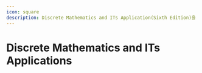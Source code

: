 ```yaml
---
icon: square
description: Discrete Mathematics and ITs Application(Sixth Edition)을 읽고 정리한 내용이다.
---
```


# Discrete Mathematics and ITs Applications



